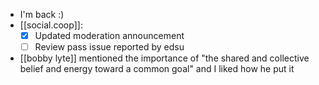 - I'm back :)
- [[social.coop]]:
    - [x] Updated moderation announcement
    - [ ] Review pass issue reported by edsu
- [[bobby lyte]] mentioned the importance of "the shared and collective belief and energy toward a common goal" and I liked how he put it
